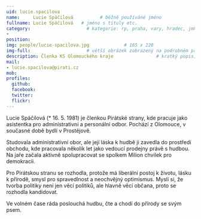 ```yaml
---
uid: lucie.spacilova
name:     Lucie Spáčilová          # běžně používáné jméno
fullname: Lucie Spáčilová   # jméno s tituly etc.
category:                     # kategorie: rp, praha, vary, hradec, jmk, senat
-
position:
img: people/lucie-spacilova.jpg             # 165 x 220
img-full:                     # větší obrázek zobrazený na podrobném profilu
description: Členka KS Olomouckého kraje                # kratký popis, max 160 znaků
mail:
- lucie.spacilova@pirati.cz
mob:         
profiles:
  github:
  facebook:       
  twitter:        
  flickr:       
---
```

Lucie Spáčilová (* 16. 5. 1981) je členkou Pirátské strany, kde pracuje jako asistentka pro administrativní a personální odbor. Pochází z Olomouce, v současné době bydlí v Prostějově. 

Studovala administrativní obor, ale její láska k hudbě ji zavedla do prostředí obchodu, kde pracovala několik let jako vedoucí prodejny právě s hudbou. Na jaře začala aktivně spolupracovat se spolkem Milion chvilek pro demokracii. 

Pro Pirátskou stranu se rozhodla, protože má liberální postoj k životu, lásku k přírodě, smysl pro spravedlnost a neochvějný optimismus. Myslí si, že tvorba politiky není jen věcí politiků, ale hlavně věcí občana, proto se rozhodla kandidovat. 

Ve volném čase ráda poslouchá hudbu, čte a chodí do přírody se svým psem.